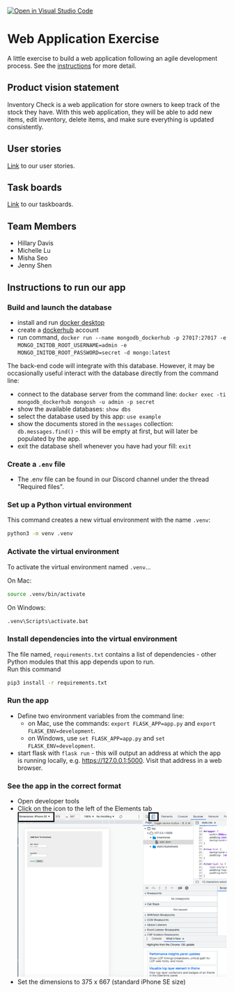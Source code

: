 [![Open in Visual Studio Code](https://classroom.github.com/assets/open-in-vscode-c66648af7eb3fe8bc4f294546bfd86ef473780cde1dea487d3c4ff354943c9ae.svg)](https://classroom.github.com/online_ide?assignment_repo_id=8874496&assignment_repo_type=AssignmentRepo)
# Web Application Exercise

A little exercise to build a web application following an agile development process. See the [instructions](instructions.md) for more detail.

## Product vision statement

Inventory Check is a web application for store owners to keep track of the stock they have. With this web application, they will be able to add new items, edit inventory, delete items, and make sure everything is updated consistently.

## User stories

[Link](https://github.com/software-students-fall2022/web-app-exercise-team-10-1/issues) to our user stories.

## Task boards

[Link](https://github.com/software-students-fall2022/web-app-exercise-team-10-1/projects?query=is%3Aopen) to our taskboards.

## Team Members
- Hillary Davis
- Michelle Lu
- Misha Seo
- Jenny Shen

## Instructions to run our app
### Build and launch the database

- install and run [docker desktop](https://www.docker.com/get-started)
- create a [dockerhub](https://hub.docker.com/signup) account
- run command, `docker run --name mongodb_dockerhub -p 27017:27017 -e MONGO_INITDB_ROOT_USERNAME=admin -e MONGO_INITDB_ROOT_PASSWORD=secret -d mongo:latest`

The back-end code will integrate with this database. However, it may be occasionally useful interact with the database directly from the command line:

- connect to the database server from the command line: `docker exec -ti mongodb_dockerhub mongosh -u admin -p secret`
- show the available databases: `show dbs`
- select the database used by this app: `use example`
- show the documents stored in the `messages` collection: `db.messages.find()` - this will be empty at first, but will later be populated by the app.
- exit the database shell whenever you have had your fill: `exit`

### Create a `.env` file
* The .env file can be found in our Discord channel under the thread "Required files".

### Set up a Python virtual environment

This command creates a new virtual environment with the name `.venv`:

```bash
python3 -m venv .venv
```

### Activate the virtual environment

To activate the virtual environment named `.venv`...

On Mac:

```bash
source .venv/bin/activate
```

On Windows:

```bash
.venv\Scripts\activate.bat
```
### Install dependencies into the virtual environment

The file named, `requirements.txt` contains a list of dependencies - other Python modules that this app depends upon to run.  
Run this command

```bash
pip3 install -r requirements.txt
```

### Run the app

- Define two environment variables from the command line:
  - on Mac, use the commands: `export FLASK_APP=app.py` and `export FLASK_ENV=development`.
  - on Windows, use `set FLASK_APP=app.py` and `set FLASK_ENV=development`.
- start flask with `flask run` - this will output an address at which the app is running locally, e.g. https://127.0.0.1:5000. Visit that address in a web browser.

### See the app in the correct format
- Open developer tools
- Click on the icon to the left of the Elements tab
![developer tools](images/view.png)
- Set the dimensions to 375 x 667 (standard iPhone SE size)

